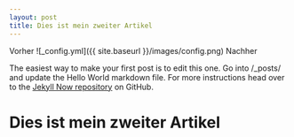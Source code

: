 ```yaml
---
layout: post
title: Dies ist mein zweiter Artikel
---
```


Vorher
![_config.yml]({{ site.baseurl }}/images/config.png)
Nachher

The easiest way to make your first post is to edit this one. Go into /_posts/ and update the Hello World markdown file. For more instructions head over to the [Jekyll Now repository](https://github.com/barryclark/jekyll-now) on GitHub.

# Dies ist mein zweiter Artikel

